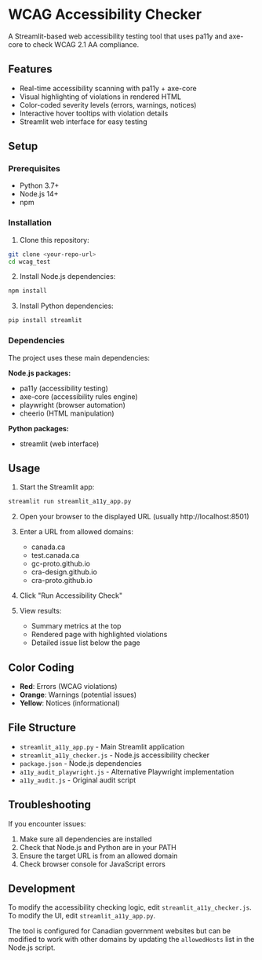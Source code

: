 # WCAG Accessibility Checker

A Streamlit-based web accessibility testing tool that uses pa11y and axe-core to check WCAG 2.1 AA compliance.

## Features

- Real-time accessibility scanning with pa11y + axe-core
- Visual highlighting of violations in rendered HTML
- Color-coded severity levels (errors, warnings, notices)
- Interactive hover tooltips with violation details
- Streamlit web interface for easy testing

## Setup

### Prerequisites

- Python 3.7+
- Node.js 14+
- npm

### Installation

1. Clone this repository:
```bash
git clone <your-repo-url>
cd wcag_test
```

2. Install Node.js dependencies:
```bash
npm install
```

3. Install Python dependencies:
```bash
pip install streamlit
```

### Dependencies

The project uses these main dependencies:

**Node.js packages:**
- pa11y (accessibility testing)
- axe-core (accessibility rules engine)
- playwright (browser automation)
- cheerio (HTML manipulation)

**Python packages:**
- streamlit (web interface)

## Usage

1. Start the Streamlit app:
```bash
streamlit run streamlit_a11y_app.py
```

2. Open your browser to the displayed URL (usually http://localhost:8501)

3. Enter a URL from allowed domains:
   - canada.ca
   - test.canada.ca
   - gc-proto.github.io
   - cra-design.github.io
   - cra-proto.github.io

4. Click "Run Accessibility Check"

5. View results:
   - Summary metrics at the top
   - Rendered page with highlighted violations
   - Detailed issue list below the page

## Color Coding

- **Red**: Errors (WCAG violations)
- **Orange**: Warnings (potential issues)
- **Yellow**: Notices (informational)

## File Structure

- `streamlit_a11y_app.py` - Main Streamlit application
- `streamlit_a11y_checker.js` - Node.js accessibility checker
- `package.json` - Node.js dependencies
- `a11y_audit_playwright.js` - Alternative Playwright implementation
- `a11y_audit.js` - Original audit script

## Troubleshooting

If you encounter issues:

1. Make sure all dependencies are installed
2. Check that Node.js and Python are in your PATH
3. Ensure the target URL is from an allowed domain
4. Check browser console for JavaScript errors

## Development

To modify the accessibility checking logic, edit `streamlit_a11y_checker.js`.
To modify the UI, edit `streamlit_a11y_app.py`.

The tool is configured for Canadian government websites but can be modified to work with other domains by updating the `allowedHosts` list in the Node.js script.